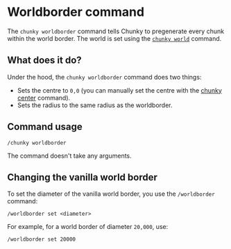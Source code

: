 # Worldborder command

The `chunky worldborder` command tells Chunky to pregenerate every chunk within
the world border. The world is set using the [`chunky world`](./world.md)
command.

## What does it do?

Under the hood, the `chunky worldborder` command does two things:

- Sets the centre to `0,0` (you can manually set the centre with the [chunky
  center](./center.md) command).
- Sets the radius to the same radius as the worldborder.

## Command usage

```
/chunky worldborder
```

The command doesn't take any arguments.

## Changing the vanilla world border

To set the diameter of the vanilla world border, you use the `/worldborder`
command:

```
/worldborder set <diameter>
```

For example, for a world border of diameter `20,000`, use:

```
/worldborder set 20000
```

